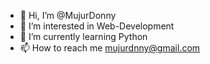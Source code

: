 - 👋 Hi, I’m @MujurDonny
- 👀 I’m interested in Web-Development
- 🌱 I’m currently learning Python
- 📫 How to reach me mujurdnny@gmail.com


<!---
MujurDonny/MujurDonny is a ✨ special ✨ repository because its `README.md` (this file) appears on your GitHub profile.
You can click the Preview link to take a look at your changes.
--->
